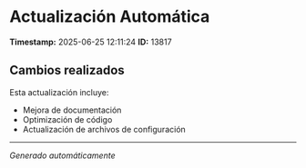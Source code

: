 # Actualización Automática

**Timestamp:** 2025-06-25 12:11:24
**ID:** 13817

## Cambios realizados

Esta actualización incluye:
- Mejora de documentación
- Optimización de código
- Actualización de archivos de configuración

---
*Generado automáticamente*
